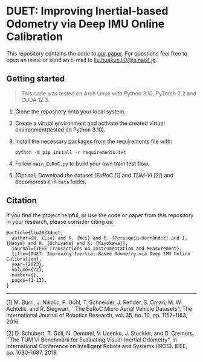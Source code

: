 # DUET: Improving Inertial-based Odometry via Deep IMU Online Calibration

This repository contains the code to [our paper](https://ieeexplore.ieee.org/document/10225410).
For questions feel free to open an issue or send an e-mail to <liu.huakun.li0@is.naist.jp>.

## Getting started

> This code was tested on Arch Linux with Python 3.10, PyTorch 2.2 and CUDA 12.3.

1. Clone the repository onto your local system.
2. Create a virtual environment and activate the created virtual environment(tested on Python 3.10).
3. Install the necessary packages from the requirements file with:

   ```shell
   python -m pip install -r requirements.txt
   ```

4. Follow `main_EuRoC.py` to build your own train test flow.
5. (Optinal) Download the dataset (_EuRoC [1]_ and _TUM-VI [2]_) and decompress it in `data` folder.

## Citation

If you find the project helpful, or use the code or paper from this repository in your research, please consider citing us:

```
@article{liu2023duet,
  author={H. {Liu} and X. {Wei} and M. {Perusquía-Hernández} and I. {Naoya} and H. {Uchiyama} and K. {Kiyokawa}},
  journal={IEEE Transactions on Instrumentation and Measurement},
  title={DUET: Improving Inertial-Based Odometry via Deep IMU Online Calibration},
  year={2023},
  volume={72},
  number={},
  pages={1-13},
}
```

---

[1] M. Burri, J. Nikolic, P. Gohl, T. Schneider, J. Rehder, S. Omari, M. W. Achtelik, and R. Siegwart, ``The EuRoC Micro Aerial Vehicle Datasets", The International Journal of Robotics Research, vol. 35, no. 10, pp. 1157–1163, 2016.

[2] D. Schubert, T. Goll, N. Demmel, V. Usenko, J. Stuckler, and D. Cremers, ``The TUM VI Benchmark for Evaluating Visual-Inertial Odometry", in International Conference on Intelligent Robots and Systems (IROS). IEEE, pp. 1680–1687, 2018.
